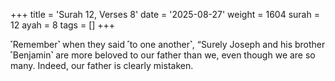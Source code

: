 +++
title = 'Surah 12, Verses 8'
date = '2025-08-27'
weight = 1604
surah = 12
ayah = 8
tags = []
+++

˹Remember˺ when they said ˹to one another˺, “Surely Joseph and his brother ˹Benjamin˺ are more beloved to our father than we, even though we are so many. Indeed, our father is clearly mistaken.